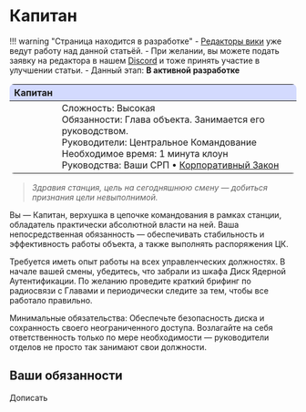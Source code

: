 # Капитан

!!! warning "Страница находится в разработке"
    - <a href="#">Редакторы вики</a> уже ведут работу над данной статьёй. 
    - При желании, вы можете подать заявку на редактора в нашем <a href="">Discord</a> и тоже принять участие в улучшении статьи.
    - Данный этап: **В активной разработке**

<!-- Табличка роли -->

<div class="md-typeset__scrollwrap"><div class="md-typeset__table"><table style="border-radius: .5rem;">
<thead>
<tr colspan="2" style="background-color: #4e6aff3d;"> <!-- Цвет заголовка, менять первые 6 символов HEX-кода -->
<th class="ss220-roles-23726"><strong>Капитан</strong></th> <!-- Текст заголовка -->
<th></th>
</tr>
</thead>
<tbody>
<tr>
<td class="ss220-roles-23736 ss220-roles-23726" style="border: 0rem;"><a href="command/captain" title="Капитан"><img alt="" class="ss220-roles-23721" src="https://i.ibb.co/PTnRCnF/1Captain.png"></a></td>
<td class="ss220-roles-23739 ss220-roles-23726" style="border: 0rem;">Сложность: Высокая<br>
Обязанности: Глава объекта. Занимается его руководством.<br>
Руководители: Центральное Командование<br>
Необходимое время: 1 минута клоун<br>
Руководства: Ваши СРП • <a href="../../../Spacelaw/">Корпоративный Закон</a></td>
</tr>
</tbody>
</table></div></div>

<!-- Конец таблички роли -->

> *Здравия станция, цель на сегодняшнюю смену — добиться признания цели невыполнимой.*

Вы — Капитан, верхушка в цепочке командования в рамках cтанции, обладатель практически абсолютной власти на ней. Ваша непосредственная обязанность — обеспечивать стабильность и эффективность работы объекта, а также выполнять распоряжения ЦК.

Требуется иметь опыт работы на всех управленческих должностях. В начале вашей смены, убедитесь, что забрали из шкафа Диск Ядерной Аутентификации. По желанию проведите краткий брифинг по радиосвязи с Главами и периодически следите за тем, чтобы все работало правильно.

Минимальные обязательства: Обеспечьте безопасность диска и сохранность своего неограниченного доступа. Возлагайте на себя ответственность только по мере необходимости — руководители отделов не просто так занимают свои должности.

## Ваши обязанности

Дописать
